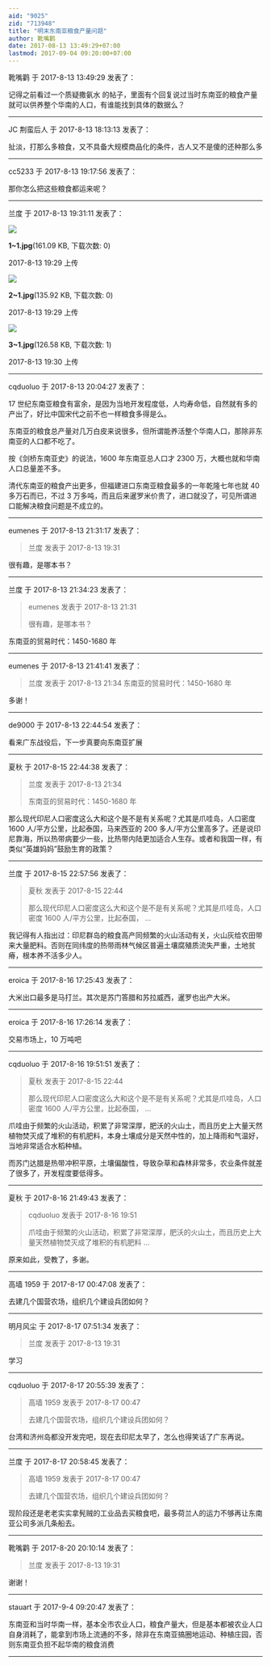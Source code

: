 ```yaml
---
aid: "9025"
zid: "713948"
title: "明末东南亚粮食产量问题"
author: 靴嘴鹳
date: 2017-08-13 13:49:29+07:00
lastmod: 2017-09-04 09:20:00+07:00
---
```


靴嘴鹳 于 2017-8-13 13:49:29 发表了：

记得之前看过一个质疑撒氨水 的帖子，里面有个回复说过当时东南亚的粮食产量就可以供养整个华南的人口，有谁能找到具体的数据么？

---

JC 荆蛮后人 于 2017-8-13 18:13:13 发表了：

扯淡，打那么多粮食，又不具备大规模商品化的条件，古人又不是傻的还种那么多

---

cc5233 于 2017-8-13 19:17:56 发表了：

那你怎么把这些粮食都运来呢？

---

兰度 于 2017-8-13 19:31:11 发表了：

![](/9025/192944jv55hro89f75qo55.jpg)

**1~1.jpg**(161.09 KB, 下载次数: 0)

2017-8-13 19:29 上传

![](/9025/192957j4c740k4bmmm4mmi.jpg)

**2~1.jpg**(135.92 KB, 下载次数: 0)

2017-8-13 19:29 上传

![](/9025/193008i1c29lxc6049zc41.jpg)

**3~1.jpg**(126.58 KB, 下载次数: 1)

2017-8-13 19:30 上传

---

cqduoluo 于 2017-8-13 20:04:27 发表了：

17 世纪东南亚粮食有富余，是因为当地开发程度低，人均寿命低，自然就有多的产出了，好比中国宋代之前不也一样粮食多得是么。

东南亚的粮食总产量对几万白皮来说很多，但所谓能养活整个华南人口，那除非东南亚的人口都不吃了。

按《剑桥东南亚史》的说法，1600 年东南亚总人口才 2300 万，大概也就和华南人口总量差不多。

清代东南亚的粮食产出更多，但福建进口东南亚粮食最多的一年乾隆七年也就 40 多万石而已，不过 3 万多吨，而且后来暹罗米价贵了，进口就没了，可见所谓进口能解决粮食问题是不成立的。

---

eumenes 于 2017-8-13 21:31:17 发表了：

> 兰度 发表于 2017-8-13 19:31

很有趣，是哪本书？

---

兰度 于 2017-8-13 21:34:23 发表了：

> eumenes 发表于 2017-8-13 21:31
>
> 很有趣，是哪本书？

东南亚的贸易时代：1450-1680 年

---

eumenes 于 2017-8-13 21:41:41 发表了：

> 兰度 发表于 2017-8-13 21:34 东南亚的贸易时代：1450-1680 年

多谢！

---

de9000 于 2017-8-13 22:44:54 发表了：

看来广东战役后，下一步真要向东南亚扩展

---

夏秋 于 2017-8-15 22:44:38 发表了：

> 兰度 发表于 2017-8-13 21:34
>
> 东南亚的贸易时代：1450-1680 年

那么现代印尼人口密度这么大和这个是不是有关系呢？尤其是爪哇岛，人口密度 1600 人/平方公里，比起泰国，马来西亚的 200 多人/平方公里高多了。还是说印尼靠海，所以热带病要少一些，比热带内陆更加适合人生存。或者和我国一样，有类似“英雄妈妈”鼓励生育的政策？

---

兰度 于 2017-8-15 22:57:56 发表了：

> 夏秋 发表于 2017-8-15 22:44
>
> 那么现代印尼人口密度这么大和这个是不是有关系呢？尤其是爪哇岛，人口密度 1600 人/平方公里，比起泰国， ...

我记得有人指出过：印尼群岛的粮食高产同频繁的火山活动有关，火山灰给农田带来大量肥料。否则在同纬度的热带雨林气候区普遍土壤腐殖质流失严重，土地贫瘠，根本养不活多少人。

---

eroica 于 2017-8-16 17:25:43 发表了：

大米出口最多是马打兰。其次是苏门答腊和苏拉威西，暹罗也出产大米。

---

eroica 于 2017-8-16 17:26:14 发表了：

交易市场上，10 万吨吧

---

cqduoluo 于 2017-8-16 19:51:51 发表了：

> 夏秋 发表于 2017-8-15 22:44
>
> 那么现代印尼人口密度这么大和这个是不是有关系呢？尤其是爪哇岛，人口密度 1600 人/平方公里，比起泰国， ...

爪哇由于频繁的火山活动，积累了非常深厚，肥沃的火山土，而且历史上大量天然植物焚灭成了堆积的有机肥料，本身土壤成分是天然中性的，加上降雨和气温好，当地非常适合水稻种植。

而苏门达腊是热带冲积平原，土壤偏酸性，导致杂草和森林非常多，农业条件就差了很多了，开发程度要低得多。

---

夏秋 于 2017-8-16 21:49:43 发表了：

> cqduoluo 发表于 2017-8-16 19:51
>
> 爪哇由于频繁的火山活动，积累了非常深厚，肥沃的火山土，而且历史上大量天然植物焚灭成了堆积的有机肥料 ...

原来如此，受教了，多谢。

---

高墙 1959 于 2017-8-17 00:47:08 发表了：

去建几个国营农场，组织几个建设兵团如何？

---

明月风尘 于 2017-8-17 07:51:34 发表了：

> 兰度 发表于 2017-8-13 19:31

学习

---

cqduoluo 于 2017-8-17 20:55:39 发表了：

> 高墙 1959 发表于 2017-8-17 00:47
>
> 去建几个国营农场，组织几个建设兵团如何？

台湾和济州岛都没开发完吧，现在去印尼太早了，怎么也得笑话了广东再说。

---

兰度 于 2017-8-17 20:58:45 发表了：

> 高墙 1959 发表于 2017-8-17 00:47
>
> 去建几个国营农场，组织几个建设兵团如何？

现阶段还是老老实实拿髡贼的工业品去买粮食吧，最多荷兰人的运力不够再让东南亚公司多派几条船去。

---

靴嘴鹳 于 2017-8-20 20:10:14 发表了：

> 兰度 发表于 2017-8-13 19:31

谢谢！

---

stauart 于 2017-9-4 09:20:47 发表了：

东南亚和当时华南一样，基本全市农业人口，粮食产量大，但是基本都被农业人口自身消耗了，能拿到市场上流通的不多，除非在东南亚搞圈地运动、种植庄园，否则东南亚负担不起华南的粮食消费

---
